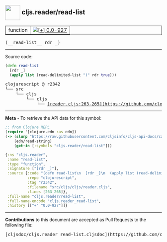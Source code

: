 ## <img width="48px" valign="middle" src="http://i.imgur.com/Hi20huC.png"> cljs.reader/read-list

 <table border="1">
<tr>

<td>function</td>
<td><a href="https://github.com/cljsinfo/cljs-api-docs/tree/0.0-927"><img valign="middle" alt="[+] 0.0-927" src="https://img.shields.io/badge/+-0.0--927-lightgrey.svg"></a> </td>
</tr>
</table>

 <samp>
(__read-list__ rdr _)<br>
</samp>

---





Source code:

```clj
(defn read-list
  [rdr _]
  (apply list (read-delimited-list ")" rdr true)))
```

 <pre>
clojurescript @ r2342
└── src
    └── cljs
        └── cljs
            └── <ins>[reader.cljs:263-265](https://github.com/clojure/clojurescript/blob/r2342/src/cljs/cljs/reader.cljs#L263-L265)</ins>
</pre>


---

__Meta__ - To retrieve the API data for this symbol:

```clj
;; from Clojure REPL
(require '[clojure.edn :as edn])
(-> (slurp "https://raw.githubusercontent.com/cljsinfo/cljs-api-docs/catalog/cljs-api.edn")
    (edn/read-string)
    (get-in [:symbols "cljs.reader/read-list"]))
```

```clj
{:ns "cljs.reader",
 :name "read-list",
 :type "function",
 :signature ["[rdr _]"],
 :source {:code "(defn read-list\n  [rdr _]\n  (apply list (read-delimited-list \")\" rdr true)))",
          :repo "clojurescript",
          :tag "r2342",
          :filename "src/cljs/cljs/reader.cljs",
          :lines [263 265]},
 :full-name "cljs.reader/read-list",
 :full-name-encode "cljs.reader_read-list",
 :history [["+" "0.0-927"]]}

```

---

__Contributions__ to this document are accepted as Pull Requests to the following file:

 <pre>
[cljsdoc/cljs.reader_read-list.cljsdoc](https://github.com/cljsinfo/cljs-api-docs/blob/master/cljsdoc/cljs.reader_read-list.cljsdoc)
</pre>

